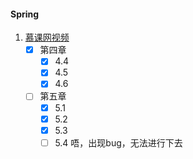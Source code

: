 #### Spring

1. [慕课网视频](https://www.imooc.com/video/18335)
   - [x] 第四章
     - [x] 4.4
     - [x] 4.5
     - [x] 4.6

   - [ ] 第五章
     - [x] 5.1
     - [x] 5.2
     - [x] 5.3
     - [ ] 5.4 唔，出现bug，无法进行下去
